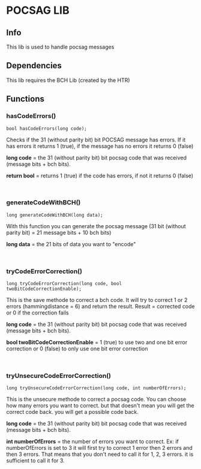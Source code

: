 # POCSAG LIB

## Info
This lib  is used to handle pocsag messages

## Dependencies 
This lib requires the BCH Lib (created by the HTR)

## Functions

### hasCodeErrors()

```
bool hasCodeErrors(long code);
```
Checks if the 31 (without parity bit) bit POCSAG message has errors.
If it has errors it returns 1 (true), if the message has no errors it returns 0 (false)

__long code__ = the 31 (without parity bit) bit pocsag code that was received (message bits + bch bits).

__return bool__ = returns 1 (true) if the code has errors, if not it returns 0 (false)

<br>

### generateCodeWithBCH()

```
long generateCodeWithBCH(long data);
```
With this function you can generate the pocsag message (31 bit (without parity bit) = 21 message bits + 10 bch bits)

__long data__ = the 21 bits of data you want to "encode"

<br>

### tryCodeErrorCorrection()

```
long tryCodeErrorCorrection(long code, bool twoBitCodeCorrectionEnable);
```
This is the save methode to correct a bch code. It will try to correct 1 or 2 errors (hammingdistance = 6) and return the result.
Result = corrected code or 0 if the correction fails

__long code__ = the 31 (without parity bit) bit pocsag code that was received (message bits + bch bits).

__bool twoBitCodeCorrectionEnable__ = 1 (true) to use two and one bit error correction or 0 (false) to only use one bit error correction

<br>

### tryUnsecureCodeErrorCorrection()

```
long tryUnsecureCodeErrorCorrection(long code, int numberOfErrors);
```
This is the unsecure methode to correct a pocsag code. You can choose how many errors you want to correct. but that doesn't mean you will get the correct code back. you will get a possible code back.

__long code__ = the 31 (without parity bit) bit pocsag code that was received (message bits + bch bits).

__int numberOfErrors__ = the number of errors you want to correct. Ex: if numberOfErrors is set to 3 it will first try to correct 1 error then 2 errors and then 3 errors. That means that you don't need to call it for 1, 2, 3 errors. it is sufficient to call it for 3. 